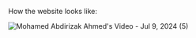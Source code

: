 How the website looks like:

![Mohamed Abdirizak Ahmed's Video - Jul 9, 2024 (5)](https://github.com/Mohamed-Abdirizak/Spelling-Correcction-Project-Using-NLP/assets/63655278/4cdb1696-abdd-4907-91f8-17b486ef00ab)
